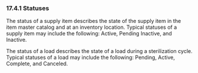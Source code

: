### 17.4.1 Statuses

The status of a supply item describes the state of the supply item in the item master catalog and at an inventory location. Typical statuses of a supply item may include the following: Active, Pending Inactive, and Inactive.

The status of a load describes the state of a load during a sterilization cycle. Typical statuses of a load may include the following: Pending, Active, Complete, and Canceled.
